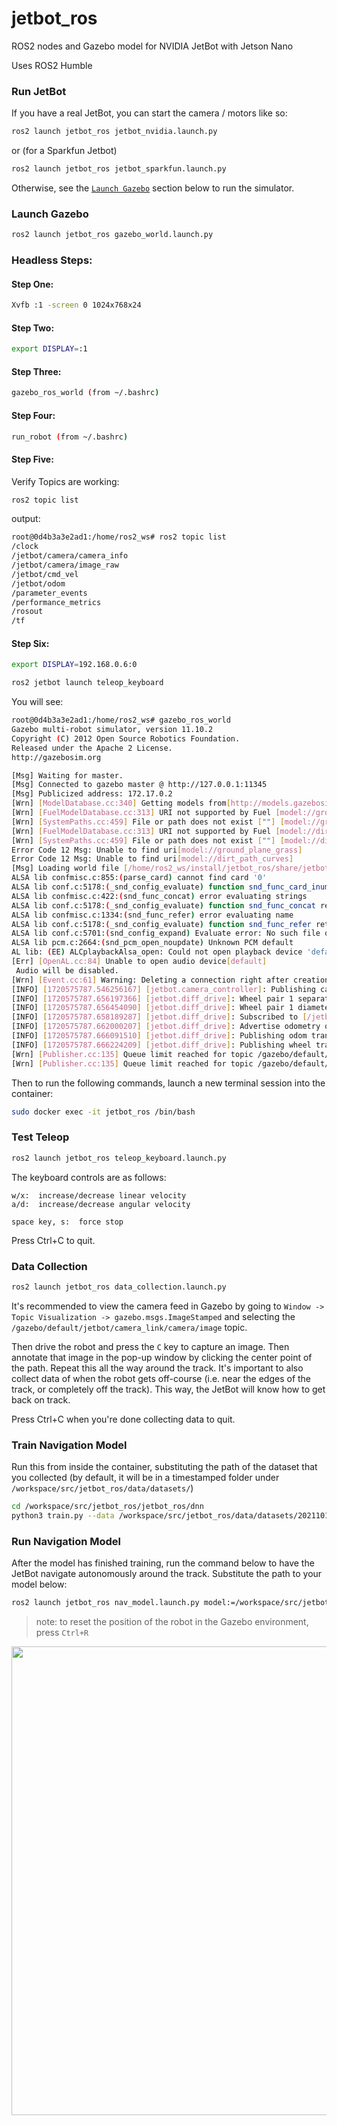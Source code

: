 # jetbot_ros
ROS2 nodes and Gazebo model for NVIDIA JetBot with Jetson Nano

Uses ROS2 Humble
 
### Run JetBot

If you have a real JetBot, you can start the camera / motors like so:

``` bash
ros2 launch jetbot_ros jetbot_nvidia.launch.py
```

or (for a Sparkfun Jetbot)
``` bash
ros2 launch jetbot_ros jetbot_sparkfun.launch.py
```

Otherwise, see the [`Launch Gazebo`](#launch-gazebo) section below to run the simulator.

### Launch Gazebo

``` bash
ros2 launch jetbot_ros gazebo_world.launch.py
```

### Headless Steps:

#### Step One:
``` bash
Xvfb :1 -screen 0 1024x768x24
```

#### Step Two:
``` bash
export DISPLAY=:1
```

#### Step Three:
``` bash
gazebo_ros_world (from ~/.bashrc)
```

#### Step Four:
``` bash
run_robot (from ~/.bashrc)
```

#### Step Five:
Verify Topics are working:
``` bash
ros2 topic list
```
output:
```bash
root@0d4b3a3e2ad1:/home/ros2_ws# ros2 topic list
/clock
/jetbot/camera/camera_info
/jetbot/camera/image_raw
/jetbot/cmd_vel
/jetbot/odom
/parameter_events
/performance_metrics
/rosout
/tf
```

#### Step Six:
``` bash
export DISPLAY=192.168.0.6:0
```


``` bash
ros2 jetbot launch teleop_keyboard
```

You will see:
```bash
root@0d4b3a3e2ad1:/home/ros2_ws# gazebo_ros_world
Gazebo multi-robot simulator, version 11.10.2
Copyright (C) 2012 Open Source Robotics Foundation.
Released under the Apache 2 License.
http://gazebosim.org

[Msg] Waiting for master.
[Msg] Connected to gazebo master @ http://127.0.0.1:11345
[Msg] Publicized address: 172.17.0.2
[Wrn] [ModelDatabase.cc:340] Getting models from[http://models.gazebosim.org/]. This may take a few seconds.
[Wrn] [FuelModelDatabase.cc:313] URI not supported by Fuel [model://ground_plane_grass]
[Wrn] [SystemPaths.cc:459] File or path does not exist [""] [model://ground_plane_grass]
[Wrn] [FuelModelDatabase.cc:313] URI not supported by Fuel [model://dirt_path_curves]
[Wrn] [SystemPaths.cc:459] File or path does not exist [""] [model://dirt_path_curves]
Error Code 12 Msg: Unable to find uri[model://ground_plane_grass]
Error Code 12 Msg: Unable to find uri[model://dirt_path_curves]
[Msg] Loading world file [/home/ros2_ws/install/jetbot_ros/share/jetbot_ros/worlds/dirt_path_curves.world]
ALSA lib confmisc.c:855:(parse_card) cannot find card '0'
ALSA lib conf.c:5178:(_snd_config_evaluate) function snd_func_card_inum returned error: No such file or directory
ALSA lib confmisc.c:422:(snd_func_concat) error evaluating strings
ALSA lib conf.c:5178:(_snd_config_evaluate) function snd_func_concat returned error: No such file or directory
ALSA lib confmisc.c:1334:(snd_func_refer) error evaluating name
ALSA lib conf.c:5178:(_snd_config_evaluate) function snd_func_refer returned error: No such file or directory
ALSA lib conf.c:5701:(snd_config_expand) Evaluate error: No such file or directory
ALSA lib pcm.c:2664:(snd_pcm_open_noupdate) Unknown PCM default
AL lib: (EE) ALCplaybackAlsa_open: Could not open playback device 'default': No such file or directory
[Err] [OpenAL.cc:84] Unable to open audio device[default]
 Audio will be disabled.
[Wrn] [Event.cc:61] Warning: Deleting a connection right after creation. Make sure to save the ConnectionPtr from a Connect call
[INFO] [1720575787.546256167] [jetbot.camera_controller]: Publishing camera info to [/jetbot/camera/camera_info]
[INFO] [1720575787.656197366] [jetbot.diff_drive]: Wheel pair 1 separation set to [0.200000m]
[INFO] [1720575787.656454090] [jetbot.diff_drive]: Wheel pair 1 diameter set to [0.200000m]
[INFO] [1720575787.658189287] [jetbot.diff_drive]: Subscribed to [/jetbot/cmd_vel]
[INFO] [1720575787.662000207] [jetbot.diff_drive]: Advertise odometry on [/jetbot/odom]
[INFO] [1720575787.666091510] [jetbot.diff_drive]: Publishing odom transforms between [odom] and [chassis]
[INFO] [1720575787.666224209] [jetbot.diff_drive]: Publishing wheel transforms between [chassis], [left_wheel_hinge] and [right_wheel_hinge]
[Wrn] [Publisher.cc:135] Queue limit reached for topic /gazebo/default/pose/local/info, deleting message. This warning is printed only once.
[Wrn] [Publisher.cc:135] Queue limit reached for topic /gazebo/default/physics/contacts, deleting message. This warning is printed only once.
```


Then to run the following commands, launch a new terminal session into the container:

``` bash
sudo docker exec -it jetbot_ros /bin/bash
```

### Test Teleop

``` bash
ros2 launch jetbot_ros teleop_keyboard.launch.py
```

The keyboard controls are as follows:

```
w/x:  increase/decrease linear velocity
a/d:  increase/decrease angular velocity

space key, s:  force stop
```

Press Ctrl+C to quit.

### Data Collection

``` bash
ros2 launch jetbot_ros data_collection.launch.py
```

It's recommended to view the camera feed in Gazebo by going to `Window -> Topic Visualization -> gazebo.msgs.ImageStamped` and selecting the `/gazebo/default/jetbot/camera_link/camera/image` topic.

Then drive the robot and press the `C` key to capture an image.  Then annotate that image in the pop-up window by clicking the center point of the path.  Repeat this all the way around the track.  It's important to also collect data of when the robot gets off-course (i.e. near the edges of the track, or completely off the track).  This way, the JetBot will know how to get back on track.

Press Ctrl+C when you're done collecting data to quit.

### Train Navigation Model

Run this from inside the container, substituting the path of the dataset that you collected (by default, it will be in a timestamped folder under `/workspace/src/jetbot_ros/data/datasets/`)

``` bash
cd /workspace/src/jetbot_ros/jetbot_ros/dnn
python3 train.py --data /workspace/src/jetbot_ros/data/datasets/20211018-160950/
```

### Run Navigation Model

After the model has finished training, run the command below to have the JetBot navigate autonomously around the track.  Substitute the path to your model below:

``` bash
ros2 launch jetbot_ros nav_model.launch.py model:=/workspace/src/jetbot_ros/data/models/202106282129/model_best.pth
```

> note:  to reset the position of the robot in the Gazebo environment, press `Ctrl+R`

<a href="https://youtu.be/gok9pvUzZeY" target="_blank"><img src=https://github.com/dusty-nv/jetbot_ros/raw/dev/docs/images/jetbot_gazebo_sim_video.jpg width="750"></a>

